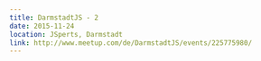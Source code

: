 ```yaml
---
title: DarmstadtJS - 2
date: 2015-11-24
location: JSperts, Darmstadt
link: http://www.meetup.com/de/DarmstadtJS/events/225775980/
---
```

